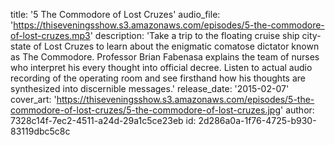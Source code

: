 title: '5 The Commodore of Lost Cruzes'
audio_file: 'https://thiseveningsshow.s3.amazonaws.com/episodes/5-the-commodore-of-lost-cruzes.mp3'
description: 'Take a trip to the floating cruise ship city-state of Lost Cruzes to learn about the enigmatic comatose dictator known as The Commodore. Professor Brian Fabenasa explains the team of nurses who interpret his every thought into official decree. Listen to actual audio recording of the operating room and see firsthand how his thoughts are synthesized into discernible messages.'
release_date: '2015-02-07'
cover_art: 'https://thiseveningsshow.s3.amazonaws.com/episodes/5-the-commodore-of-lost-cruzes/5-the-commodore-of-lost-cruzes.jpg'
author: 7328c14f-7ec2-4511-a24d-29a1c5ce23eb
id: 2d286a0a-1f76-4725-b930-83119dbc5c8c
